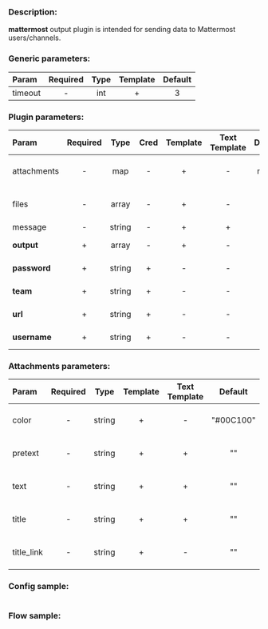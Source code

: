 ### Description:

**mattermost** output plugin is intended for sending data to Mattermost
users/channels.


### Generic parameters:

| Param   | Required | Type | Template | Default |
|:--------|:--------:|:----:|:--------:|:-------:|
| timeout |    -     | int  |    +     |    3    |


### Plugin parameters:

| Param        | Required |  Type  | Cred | Template | Text Template | Default |          Example           | Description                                                                                      |
|:-------------|:--------:|:------:|:----:|:--------:|:-------------:|:-------:|:--------------------------:|:-------------------------------------------------------------------------------------------------|
| attachments  |    -     |  map   |  -   |    +     |       -       |  map[]  |        see example         | [Mattermost Message Attachments](https://docs.mattermost.com/developer/message-attachments.html) |
| files        |    -     | array  |  -   |    +     |       -       |   ""    |      ["data.array0"]       | List of [DataItem](https://github.com/livelace/gosquito/blob/master/docs/data.md) fields with files paths.                                               |
| message      |    -     | string |  -   |    +     |       +       |   ""    |    "Hello, {{.FLOW}}!"     | Message text.                                                                                    |
| **output**   |    +     | array  |  -   |    +     |       -       |   []    |   ["news", "@livelace"]    | List of channels/users.                                                                          |
| **password** |    +     | string |  +   |    -     |       -       |   ""    |             ""             | Mattermost password.                                                                             |
| **team**     |    +     | string |  +   |    -     |       -       |   ""    |        "superteam"         | Mattermost team.                                                                                 |
| **url**      |    +     | string |  +   |    -     |       -       |   ""    | "https://host.example.com" | Mattermost URL.                                                                                  |
| **username** |    +     | string |  +   |    -     |       -       |   ""    |             ""             | Mattermost user.                                                                                 |


### Attachments parameters:

| Param      | Required |  Type  | Template | Text Template |  Default  |          Example          | Description                                                                                      |
|:-----------|:--------:|:------:|:--------:|:-------------:|:---------:|:-------------------------:|:-------------------------------------------------------------------------------------------------|
| color      |    -     | string |    +     |       -       | "#00C100" |         "#E40303"         | [Mattermost Message Attachments](https://docs.mattermost.com/developer/message-attachments.html) |
| pretext    |    -     | string |    +     |       +       |    ""     | "Pretext {{.TIMEFORMAT}}" | [Mattermost Message Attachments](https://docs.mattermost.com/developer/message-attachments.html) |
| text       |    -     | string |    +     |       +       |    ""     |    "Hello, {{.FLOW}}!"    | [Mattermost Message Attachments](https://docs.mattermost.com/developer/message-attachments.html) |
| title      |    -     | string |    +     |       +       |    ""     |     "Title {{.UUID}}"     | [Mattermost Message Attachments](https://docs.mattermost.com/developer/message-attachments.html) |
| title_link |    -     | string |    +     |       -       |    ""     |   "https://example.com"   | [Mattermost Message Attachments](https://docs.mattermost.com/developer/message-attachments.html) |


### Config sample:

```toml

```

### Flow sample:

```yaml
```


